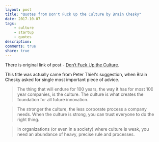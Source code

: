 ```yaml
---
layout: post
title: "Quotes from Don't Fuck Up the Culture by Brain Chesky"
date: 2017-10-07
tags: 
    - culture
    - startup
    - quotes
description: 
comments: true
share: true
---
```


There is original link of post - [Don’t Fuck Up the Culture](https://medium.com/@bchesky/dont-fuck-up-the-culture-597cde9ee9d4).

This title was actually came from Peter Thiel's suggestion, when Brain Chesky asked for single most important piece of advice.

> The thing that will endure for 100 years, the way it has for most 100 year companies, is the culture. The culture is what creates the foundation for all future innovation.

> The stronger the culture, the less corporate process a company needs. When the culture is strong, you can trust everyone to do the right thing.

> In organizations (or even in a society) where culture is weak, you need an abundance of heavy, precise rule and processes.

